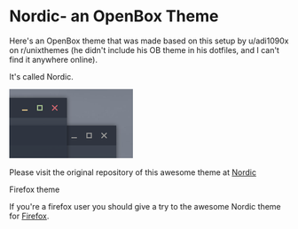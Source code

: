 # Nordic- an OpenBox Theme

Here's an OpenBox theme that was made based on this setup by u/adi1090x on r/unixthemes (he didn't include his OB theme in his dotfiles, and I can't find it anywhere online). 

It's called Nordic.

![Preview Image](./nordic-openbox.png)

Please visit the original repository of this awesome theme at [Nordic](https://github.com/EliverLara/Nordic)

Firefox theme

If you're a firefox user you should give a try to the awesome Nordic theme for [Firefox](https://github.com/EliverLara/firefox-nordic-theme).
